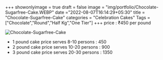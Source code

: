 +++
showonlyimage = true
draft = false
image = "img/portfolio/Chocolate-Sugarfree-Cake.WEBP"
date ="2022-08-07T16:14:29+05:30"
title = "Chocolate-Sugarfree-Cake"
categories = "Celebration Cakes"
Tags = ["Chocolate","Round","Half Kg","One Tier"]
+++
price : ₹450 per pound
<!--more-->
![Chocolate-Sugarfree-Cake](/img/portfolio/Chocolate-Sugarfree-Cake.WEBP)
* 1 pound cake price serves 8-10 persons : 450
* 2 pound cake price serves 10-20 persons : 900
* 3 pound cake price serves 20-30 persons : 1350
